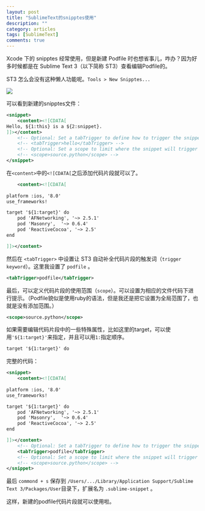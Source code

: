 ```yaml
---
layout: post
title: "SublimeText的snipptes使用"
description: ""
category: articles
tags: [SublimeText]
comments: true
---
```


Xcode 下的 snipptes 经常使用，但是新建 Podfile 时也想省事儿，咋办？因为好多时候都是在 Sublime Text 3（以下简称 ST3）查看编辑Podfile的。

ST3 怎么会没有这种懒人功能呢。`Tools > New Snipptes...`

![](http://7xr0hq.com1.z0.glb.clouddn.com/sublimetext-snipptes.png)

可以看到新建的snipptes文件：

```xml
<snippet>
    <content><![CDATA[
Hello, ${1:this} is a ${2:snippet}.
]]></content>
    <!-- Optional: Set a tabTrigger to define how to trigger the snippet -->
    <!-- <tabTrigger>hello</tabTrigger> -->
    <!-- Optional: Set a scope to limit where the snippet will trigger -->
    <!-- <scope>source.python</scope> -->
</snippet>
```

在`<content>`中的`<![CDATA[`之后添加代码片段就可以了。

```xml
    <content><![CDATA[
        
platform :ios, '8.0'
use_frameworks!

target '${1:target}' do
    pod 'AFNetworking', '~> 2.5.1'
    pod 'Masonry',  '~> 0.6.4'
    pod 'ReactiveCocoa', '~> 2.5'
end

]]></content>
```

然后在 `<tabTrigger>` 中设置让 ST3 自动补全代码片段的触发词（`trigger keyword`）。这里我设置了 `podfile` 。

```xml
<tabTrigger>podfile</tabTrigger>
```

最后，可以定义代码片段的使用范围（`scope`）。可以设置为相应的文件代码下进行提示。（Podfile貌似是使用ruby的语法，但是我还是把它设置为全局范围了，也就是没有添加范围。）

```xml
<scope>source.python</scope>
```

如果需要编辑代码片段中的一些特殊属性，比如这里的target，可以使用`'${1:target}'`来指定，并且可以用`1:`指定顺序。

```xml
target '${1:target}' do
```

完整的代码：

```xml
<snippet>
    <content><![CDATA[
        
platform :ios, '8.0'
use_frameworks!

target '${1:target}' do
    pod 'AFNetworking', '~> 2.5.1'
    pod 'Masonry',  '~> 0.6.4'
    pod 'ReactiveCocoa', '~> 2.5'
end

]]></content>
    <!-- Optional: Set a tabTrigger to define how to trigger the snippet -->
    <tabTrigger>podfile</tabTrigger>
    <!-- Optional: Set a scope to limit where the snippet will trigger -->
    <!-- <scope>source.python</scope> -->
</snippet>
```

最后 `commond + s` 保存到 `/Users/.../Library/Application Support/Sublime Text 3/Packages/User`目录下，扩展名为 `.sublime-snippet` 。

这样，新建的podfile代码片段就可以使用啦。

